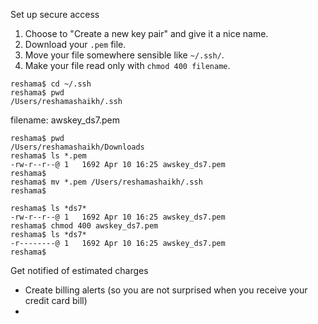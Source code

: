 Set up secure access

 1. Choose to "Create a new key pair" and give it a nice name.
 2. Download your `.pem` file.
 3. Move your file somewhere sensible like `~/.ssh/`.
 4. Make your file read only with `chmod 400 filename`.
 

```
reshama$ cd ~/.ssh
reshama$ pwd
/Users/reshamashaikh/.ssh
```
filename:
awskey_ds7.pem

```
reshama$ pwd
/Users/reshamashaikh/Downloads
reshama$ ls *.pem
-rw-r--r--@ 1   1692 Apr 10 16:25 awskey_ds7.pem
reshama$ 
reshama$ mv *.pem /Users/reshamashaikh/.ssh
reshama$ 
```

```
reshama$ ls *ds7*
-rw-r--r--@ 1   1692 Apr 10 16:25 awskey_ds7.pem
reshama$ chmod 400 awskey_ds7.pem
reshama$ ls *ds7*
-r--------@ 1   1692 Apr 10 16:25 awskey_ds7.pem
reshama$ 
```

Get notified of estimated charges
 * Create billing alerts (so you are not surprised when you receive your credit card bill)
 * 
 

